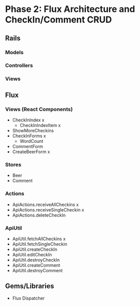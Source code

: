 # Phase 2: Flux Architecture and CheckIn/Comment CRUD
## Rails
### Models

### Controllers

### Views

## Flux
### Views (React Components)
* CheckInIndex x
  - CheckInIndexItem x
* ShowMoreCheckins
* CheckInForms x
  - WordCount
* CommentForm
* CreateBeerForm x


### Stores
* Beer
* Comment

### Actions
* ApiActions.receiveAllCheckins x
* ApiActions.receiveSingleCheckin x
* ApiActions.deleteCheckIn

### ApiUtil
* ApiUtil.fetchAllCheckins x
* ApiUtil.fetchSingleCheckin
* ApiUtil.createCheckIn
* ApiUtil.editCheckIn
* ApiUtil.destroyCheckIn
* ApiUtil.createComment
* ApiUtil.destroyComment

## Gems/Libraries
* Flux Dispatcher

